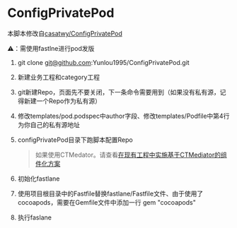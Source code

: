 # ConfigPrivatePod
本脚本修改自[casatwy/ConfigPrivatePod](https://github.com/casatwy/ConfigPrivatePod)

⚠️：需使用fastlne进行pod发版


1. git clone git@github.com:Yunlou1995/ConfigPrivatePod.git
2. 新建业务工程和category工程
4. git新建Repo，页面先不要关闭，下一条命令需要用到（如果没有私有源，记得新建一个Repo作为私有源）
5. 修改templates/pod.podspec中author字段、修改templates/Podfile中第4行为你自己的私有源地址
6. configPrivatePod目录下跑脚本配置Repo
    > 如果使用CTMedator。请查看[在现有工程中实施基于CTMediator的组件化方案](https://casatwy.com/modulization_in_action.html)

10. 初始化fastlane
11. 使用项目根目录中的Fastfile替换fastlane/Fastfile文件、由于使用了cocoapods，需要在Gemfile文件中添加一行 gem "cocoapods"
12. 执行faslane 
